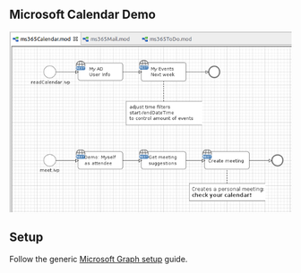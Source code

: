 
## Microsoft Calendar Demo

![demo-calendar](doc/img/demo_calendar.png)

## Setup

Follow the generic [Microsoft Graph setup](../msgraph/README.md) guide.